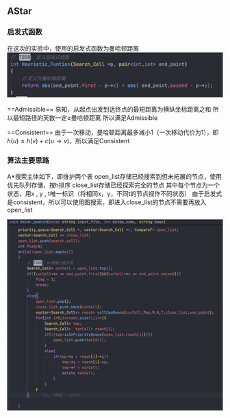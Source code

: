 ## AStar

### 启发式函数
在这次的实验中，使用的启发式函数为曼哈顿距离
![](https://raw.githubusercontent.com/ustc21xyx/picture-bed/main/20240505151454.png)

==Admissible==
易知，从起点出发到达终点的最短距离为横纵坐标距离之和
所以最短路径的天数一定$\geq$曼哈顿距离
所以满足Admissible

==Consistent==
由于一次移动，曼哈顿距离最多减小1（一次移动代价为1），即$h(u)\leq h(v) + c(u\rightarrow v)$，所以满足Consistent

### 算法主要思路
A\*搜索主体如下，即维护两个表
open_list存储已经搜索到但未拓展的节点，使用优先队列存储，按h排序
close_list存储已经探索完全的节点
其中每个节点为一个状态，用x , y , t唯一标识（将相同x，y，不同t的节点视作不同状态）
由于启发式是consistent，所以可以使用图搜索，即进入close_list的节点不需要再放入open_list

![](https://raw.githubusercontent.com/ustc21xyx/picture-bed/main/20240505152521.png)